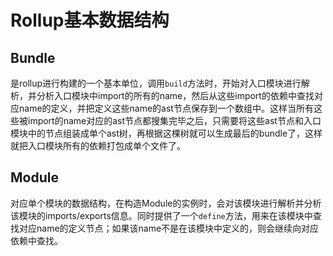 # Rollup基本数据结构

## Bundle
是rollup进行构建的一个基本单位，调用`build`方法时，开始对入口模块进行解析，并分析入口模块中import的所有的name，然后从这些import的依赖中查找对应name的定义，并把定义这些name的ast节点保存到一个数组中。这样当所有这些被import的name对应的ast节点都搜集完毕之后，只需要将这些ast节点和入口模块中的节点组装成单个ast树，再根据这棵树就可以生成最后的bundle了，这样就把入口模块所有的依赖打包成单个文件了。


## Module
对应单个模块的数据结构，在构造Module的实例时，会对该模块进行解析并分析该模块的imports/exports信息。同时提供了一个`define`方法，用来在该模块中查找对应name的定义节点；如果该name不是在该模块中定义的，则会继续向对应依赖中查找。
